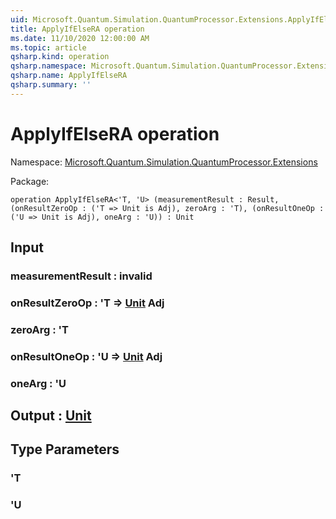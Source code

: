 ```yaml
---
uid: Microsoft.Quantum.Simulation.QuantumProcessor.Extensions.ApplyIfElseRA
title: ApplyIfElseRA operation
ms.date: 11/10/2020 12:00:00 AM
ms.topic: article
qsharp.kind: operation
qsharp.namespace: Microsoft.Quantum.Simulation.QuantumProcessor.Extensions
qsharp.name: ApplyIfElseRA
qsharp.summary: ''
---
```


# ApplyIfElseRA operation

Namespace: [Microsoft.Quantum.Simulation.QuantumProcessor.Extensions](xref:Microsoft.Quantum.Simulation.QuantumProcessor.Extensions)

Package: [](https://nuget.org/packages/)




```qsharp
operation ApplyIfElseRA<'T, 'U> (measurementResult : Result, (onResultZeroOp : ('T => Unit is Adj), zeroArg : 'T), (onResultOneOp : ('U => Unit is Adj), oneArg : 'U)) : Unit
```


## Input

### measurementResult : __invalid<Result>__




### onResultZeroOp : 'T => [Unit](xref:microsoft.quantum.lang-ref.unit) Adj




### zeroArg : 'T




### onResultOneOp : 'U => [Unit](xref:microsoft.quantum.lang-ref.unit) Adj




### oneArg : 'U





## Output : [Unit](xref:microsoft.quantum.lang-ref.unit)



## Type Parameters

### 'T


### 'U

